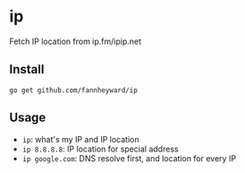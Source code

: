 # ip

Fetch IP location from ip.fm/ipip.net

## Install

`go get github.com/fannheyward/ip`

## Usage

- `ip`: what's my IP and IP location
- `ip 8.8.8.8`: IP location for special address
- `ip google.com`: DNS resolve first, and location for every IP

